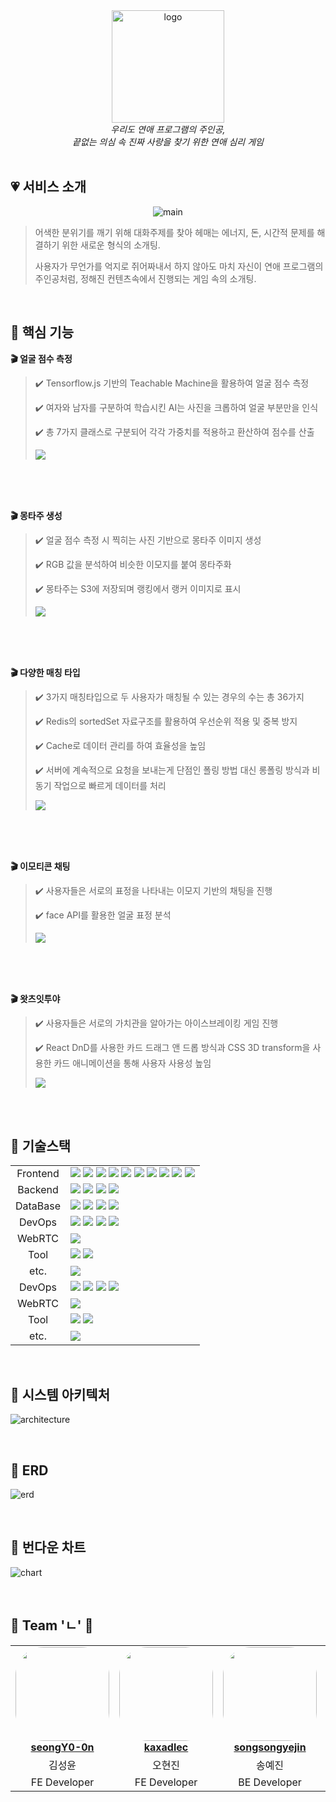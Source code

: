 <div align="center">

  <br/><br/>
  <img width="180" src="https://github.com/user-attachments/assets/43be0f17-7800-4633-b94c-6c44662519d0" alt="logo">
  <br/>
  <i> 우리도 연애 프로그램의 주인공,
  <br> 끝없는 의심 속 진짜 사랑을 찾기 위한 연애 심리 게임 </i>
  <br/><br/>

</div>

## 💗 서비스 소개

<div align="center">
  	<img src="https://github.com/user-attachments/assets/4cd88dfb-b578-4c44-aa46-1df2a2d3430c" alt="main">
</div>

> 어색한 분위기를 깨기 위해 대화주제를 찾아 헤매는 에너지, 돈, 시간적 문제를 해결하기 위한 새로운 형식의 소개팅.
>
> 사용자가 무언가를 억지로 쥐어짜내서 하지 않아도 마치 자신이 연애 프로그램의 주인공처럼, 정해진 컨텐츠속에서 진행되는 게임 속의 소개팅.

<br>

## 🧡 핵심 기능

**:clapper: 얼굴 점수 측정**

> :heavy_check_mark: Tensorflow.js 기반의 Teachable Machine을 활용하여 얼굴 점수 측정
>
> :heavy_check_mark: 여자와 남자를 구분하여 학습시킨 AI는 사진을 크롭하여 얼굴 부분만을 인식
>
> :heavy_check_mark: 총 7가지 클래스로 구분되어 각각 가중치를 적용하고 환산하여 점수를 산출
>
> <img src="https://github.com/user-attachments/assets/4bb48be1-1c43-4bfd-9e7f-d6ebabbee021">

<br/><br/><br/>

**:clapper: 몽타주 생성**

> :heavy_check_mark: 얼굴 점수 측정 시 찍히는 사진 기반으로 몽타주 이미지 생성
>
> :heavy_check_mark: RGB 값을 분석하여 비슷한 이모지를 붙여 몽타주화
>
> :heavy_check_mark: 몽타주는 S3에 저장되며 랭킹에서 랭커 이미지로 표시
>
> <img src="https://github.com/user-attachments/assets/63d55fe6-c8dc-4441-a5a8-9604a8c68bc3">

<br/><br/><br/>

**:clapper: 다양한 매칭 타입**

> :heavy_check_mark: 3가지 매칭타입으로 두 사용자가 매칭될 수 있는 경우의 수는 총 36가지
>
> :heavy_check_mark: Redis의 sortedSet 자료구조를 활용하여 우선순위 적용 및 중복 방지
>
> :heavy_check_mark: Cache로 데이터 관리를 하여 효율성을 높임
>
> :heavy_check_mark: 서버에 계속적으로 요청을 보내는게 단점인 폴링 방법 대신 롱폴링 방식과 비동기 작업으로 빠르게 데이터를 처리
>
> <img src="https://github.com/user-attachments/assets/bac4419d-ba81-4422-969e-b4e388221ed1">

<br/><br/><br/>

**:clapper: 이모티콘 채팅**

> :heavy_check_mark: 사용자들은 서로의 표정을 나타내는 이모지 기반의 채팅을 진행
>
> :heavy_check_mark: face API를 활용한 얼굴 표정 분석
>
> <img src="https://github.com/user-attachments/assets/aa3abfb0-9459-473f-9137-28a86eaa4f9e">

<br/><br/><br/>

**:clapper: 왓츠잇투야**

> :heavy_check_mark: 사용자들은 서로의 가치관을 알아가는 아이스브레이킹 게임 진행
>
> :heavy_check_mark: React DnD를 사용한 카드 드래그 앤 드롭 방식과 CSS 3D transform을 사용한 카드 애니메이션을 통해 사용자 사용성 높임
>
> <img src="./readme_assets/card.gif">

<br>

<br>

## 💚 기술스택

<table>
   <tr>
      <td colspan="2" align="center">
        Frontend 
      </td>
      <td colspan="4">
      <div>
          <img src="https://img.shields.io/badge/React-61DAFB?style=flat-square&logo=React&logoColor=white"/> 
          <img src="https://img.shields.io/badge/TypeScript-3178C6?style=flat-square&logo=TypeScript&logoColor=white"/>
          <img src="https://img.shields.io/badge/Vite-646CFF?style=flat-square&logo=vite&logoColor=white"/> 
          <img src="https://img.shields.io/badge/yarn-2C8EBB?style=flat-square&logo=yarn&logoColor=white"/>
          <img src="https://img.shields.io/badge/React Router-CA4245?style=flat-square&logo=reactrouter&logoColor=white"/>
          <img src="https://img.shields.io/badge/React Query-FF4154?style=flat-square&logo=reactquery&logoColor=white"/> 
          <img src="https://img.shields.io/badge/Tailwind CSS-06B6D4?style=flat-square&logo=tailwindcss&logoColor=white"/>
          <img src="https://img.shields.io/badge/Recoil-3578E5?style=flat-square&logo=&logoColor=white"/>
          <img src="https://img.shields.io/badge/ESLint-4B32C3?style=flat-square&logo=eslint&logoColor=white"/>
          <img src="https://img.shields.io/badge/Prettier-F7B93E?style=flat-square&logo=prettier&logoColor=white"/>
         </div>
      </td>
   </tr>
  <tr>
      <td colspan="2" align="center">
        Backend
      </td>
      <td colspan="4">
        <div>
            <img src="https://img.shields.io/badge/java-007396?style=flat-square&logo=java&logoColor=white">
            <img src="https://img.shields.io/badge/Spring Boot-6DB33F?style=flat-square&logo=springboot&logoColor=white"/> 
            <img src="https://img.shields.io/badge/Spring Security-6DB33F?style=flat-square&logo=springsecurity&logoColor=white"/> 
            <img src="https://img.shields.io/badge/Spring Data JPA-6DB33F?style=flat-square&logo=spring&logoColor=white"/> 
        </div>
      </td>
   </tr>
   <tr>
      <td colspan="2" align="center">
        DataBase 
      </td>
      <td colspan="4">
      <img src="https://img.shields.io/badge/mysql-4479A1?style=flat-square&logo=mysql&logoColor=white"/> 
                                     <img src="https://img.shields.io/badge/redis-FF4438?style=flat-square&logo=redis&logoColor=white"/>
                                     <img src="https://img.shields.io/badge/mongoDB-47A248?style=flat-square&logo=MongoDB&logoColor=white">
                                     <img src="https://img.shields.io/badge/amazonS3-e15343?style=flat-square&logo=amazons3&logoColor=white">
      </td>
   </tr>
   <tr>
      <td colspan="2" align="center">
        DevOps
      </td>
      <td colspan="4">
                     <img src="https://img.shields.io/badge/Amazon EC2-FF9900?style=flat-square&logo=amazonec2&logoColor=white"/>
                                        <img src="https://img.shields.io/badge/nginx-009639?style=flat-square&logo=nginx&logoColor=white"/> 
                        <img src="https://img.shields.io/badge/jenkins-D24939?style=flat-square&logo=jenkins&logoColor=white"/> 
                                <img src="https://img.shields.io/badge/docker-2496ED?style=flat-square&logo=docker&logoColor=white"/> 
      </td>
   </tr>
     <tr>
      <td colspan="2" align="center">
        WebRTC
      </td>
      <td colspan="4">
                                        <img src="https://img.shields.io/badge/OpenVidu-412991?style=flat-square&logo=&logoColor=white"/> 
      </td>
   </tr>
   <tr>
      <td colspan="2" align="center">
        Tool
      </td>
      <td colspan="4">
                                        <img src="https://img.shields.io/badge/Intellij IDEA-000000?style=flat-square&logo=intellijidea&logoColor=white"/> 
                                        <img src="https://img.shields.io/badge/Visual Studio Code-007ACC?style=flat-square&logo=visualstudiocode&logoColor=white"/> 
      </td>
   </tr>
   <tr>
      <td colspan="2" align="center">
        etc.
      </td>
      <td colspan="4">
          <img src="https://img.shields.io/badge/GitLab-FC6D26?style=flat-square&logo=gitlab&logoColor=white"/> 
      </td>
   </tr>
   <tr>
      <td colspan="2" align="center">
		DevOps
      </td>
      <td colspan="4">
                     <img src="https://img.shields.io/badge/Amazon EC2-FF9900?style=flat-square&logo=amazonec2&logoColor=white"/>
                                        <img src="https://img.shields.io/badge/nginx-009639?style=flat-square&logo=nginx&logoColor=white"/> 
                        <img src="https://img.shields.io/badge/jenkins-D24939?style=flat-square&logo=jenkins&logoColor=white"/> 
                                <img src="https://img.shields.io/badge/docker-2496ED?style=flat-square&logo=docker&logoColor=white"/> 
      </td>
   </tr>
     <tr>
      <td colspan="2" align="center">
        WebRTC
      </td>
      <td colspan="4">
                                        <img src="https://img.shields.io/badge/OpenVidu-412991?style=flat-square&logo=&logoColor=white"/> 
      </td>
   </tr>
   <tr>
      <td colspan="2" align="center">
        Tool
      </td>
      <td colspan="4">
                                        <img src="https://img.shields.io/badge/Intellij IDEA-000000?style=flat-square&logo=intellijidea&logoColor=white"/> 
                                        <img src="https://img.shields.io/badge/Visual Studio Code-007ACC?style=flat-square&logo=visualstudiocode&logoColor=white"/> 
      </td>
   </tr>
   <tr>
      <td colspan="2" align="center">
        etc.
      </td>
      <td colspan="4">
          <img src="https://img.shields.io/badge/GitLab-FC6D26?style=flat-square&logo=gitlab&logoColor=white"/> 
      </td>
   </tr>
</table>

<br>

## 💙 시스템 아키텍처

![architecture](https://github.com/user-attachments/assets/97fbd407-ffe1-466c-8704-11c6749b80d7)

<br>

## 💜 ERD

![erd](https://github.com/user-attachments/assets/fa81d2c2-0124-4c0d-91f2-cb10cd002216)

<br>

## 🤍 번다운 차트

![chart](https://github.com/user-attachments/assets/995255a4-5c11-4bae-a639-9ff7af1bdf54)

<br>

## 👥 Team 'ㄴ' 🖤

<table align="center">
    <tr align="center">
        <td style="min-width: 150px;">
            <a href="https://github.com/seongY0-0n">
                <img src="https://avatars.githubusercontent.com/u/65865606?v=4" width="150" style="border-radius: 30%">
                <br />
                <b>seongY0-0n</b>
            </a>
        </td>
        <td style="min-width: 150px;">
            <a href="https://github.com/kaxadlec">
                <img src="https://avatars.githubusercontent.com/u/122510632?v=4" width="150" style="border-radius: 30%">
                <br />
                <b>kaxadlec</b>
            </a> 
        </td>
        <td style="min-width: 150px;">
            <a href="https://github.com/songsongyejin">
                <img src="https://avatars.githubusercontent.com/u/148851703?v=4" width="150" style="border-radius: 30%">
                <br />
                <b>songsongyejin</b>
            </a> 
        </td>
        <td style="min-width: 150px;">
            <a href="https://github.com/Lee9Bin">
              <img src="https://avatars.githubusercontent.com/u/116883491?v=4" width="150" style="border-radius: 30%">
              <br />
              <b>Lee9Bin</b>
            </a>
        </td>
        <td style="min-width: 150px;">
            <a href="https://github.com/stophwan">
              <img src="https://avatars.githubusercontent.com/u/64758861?v=4" width="150" style="border-radius: 30%">
              <br />
              <b>stophwan</b>
            </a> 
        </td>
    </tr>
    <tr align="center">
        <td>
           김성윤
        </td>
        <td>
           오현진
        </td>
        <td>
           송예진
        </td>
        <td>
           이규빈
        </td>
        <td>
           정지환
        </td>
    </tr>
  <tr align="center">
    <td>
      FE Developer
    </td>
    <td>
      FE Developer
    </td>
    <td>
      BE Developer
    </td>
        <td>
      BE Developer
    </td>
    <td>
      BE Developer
    </td>
  </tr>
</table>
